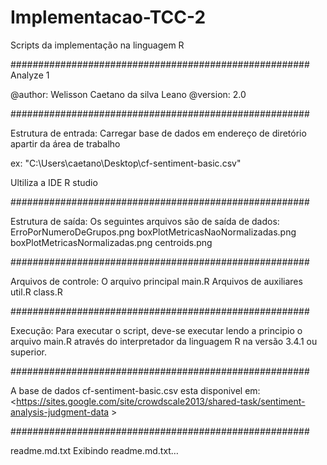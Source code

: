 # Implementacao-TCC-2
Scripts da implementação na linguagem R 

######################################################
Analyze 1

@author: Welisson Caetano da silva Leano
@version: 2.0

######################################################

Estrutura de entrada:
Carregar base de dados em endereço de diretório apartir da área de trabalho

ex:
"C:\Users\caetano\Desktop\cf-sentiment-basic.csv"

Ultiliza a IDE R studio 

######################################################

Estrutura de saída:
Os seguintes arquivos são de saída de dados:
ErroPorNumeroDeGrupos.png
boxPlotMetricasNaoNormalizadas.png
boxPlotMetricasNormalizadas.png
centroids.png


######################################################

Arquivos de controle:
O arquivo principal 
main.R
Arquivos de auxiliares
util.R
class.R

######################################################

Execução:
Para executar o script, deve-se executar lendo a principio o arquivo main.R através do interpretador da linguagem R na versão 3.4.1 ou superior.

######################################################

A base de dados cf-sentiment-basic.csv esta disponivel em:
<https://sites.google.com/site/crowdscale2013/shared-task/sentiment-analysis-judgment-data >


######################################################


readme.md.txt
Exibindo readme.md.txt…
